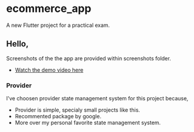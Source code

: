 # ecommerce_app

A new Flutter project for a practical exam.

## Hello,

Screenshots of the the app are provided within screenshots folder.

- [Watch the demo video here](https://docs.flutter.dev/get-started/codelab)

### Provider
I've choosen provider state management system for this project
because,
* Provider is simple, specialy small projects like this.
* Recommented package by google.
* More over my personal favorite state management system.
